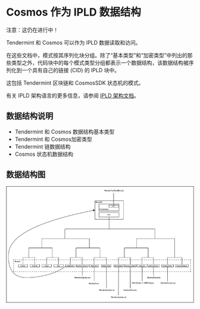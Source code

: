 # Cosmos 作为 IPLD 数据结构
注意：这仍在进行中！

Tendermint 和 Cosmos 可以作为 IPLD 数据读取和访问。

在这些文档中，模式按其序列化块分组。除了“基本类型”和“加密类型”中列出的那些类型之外，代码块中的每个模式类型分组都表示一个数据结构，该数据结构被序列化到一个具有自己的链接 (CID) 的 IPLD 块中。

这包括 Tendermint 区块链和 CosmosSDK 状态机的模式。

有关 IPLD 架构语言的更多信息，请参阅 [IPLD 架构文档](https://ipld.io/docs/schemas/)。

## 数据结构说明
- Tendermint 和 Cosmos 数据结构基本类型
- Tendermint 和 Cosmos加密类型
- Tendermint 链数据结构
- Cosmos 状态机数据结构

## 数据结构图
![](./tendermint_dag.png)